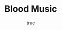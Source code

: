 ---
title: "Blood Music"
bookCover: "/assets/book-covers/blood-music.jpg"
slug: "blood-music"
bookAuthor: "Greg Bear"
rating: 10
done: false
amazonLink: ""
author:
  name: Rico Trebeljahr
  picture: "/assets/blog/profile.jpeg"
---